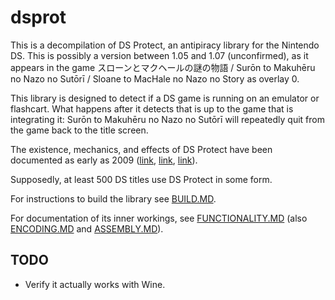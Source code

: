 # dsprot

This is a decompilation of DS Protect, an antipiracy library for the Nintendo DS. This is possibly a version between 1.05 and 1.07 (unconfirmed), as it appears in the game スローンとマクヘールの謎の物語 / Surōn to Makuhēru no Nazo no Sutōrī / Sloane to MacHale no Nazo no Story as overlay 0.

This library is designed to detect if a DS game is running on an emulator or flashcart. What happens after it detects that is up to the game that is integrating it: Surōn to Makuhēru no Nazo no Sutōrī will repeatedly quit from the game back to the title screen.

The existence, mechanics, and effects of DS Protect have been documented as early as 2009 ([link](https://gbatemp.net/threads/seeking-help-for-anti-piracy-protection-removal.134683/post-1768816), [link](https://sourceforge.net/p/desmume/bugs/979/), [link](https://opentrackers.org/scenerules.org/html/2010_NDSr.html)).

Supposedly, at least 500 DS titles use DS Protect in some form.

For instructions to build the library see [BUILD.MD](./BUILD.MD).

For documentation of its inner workings, see [FUNCTIONALITY.MD](./doc/FUNCTIONALITY.MD) (also [ENCODING.MD](./doc/ENCODING.MD) and [ASSEMBLY.MD](./doc/ASSEMBLY.MD)).

## TODO

- Verify it actually works with Wine.
